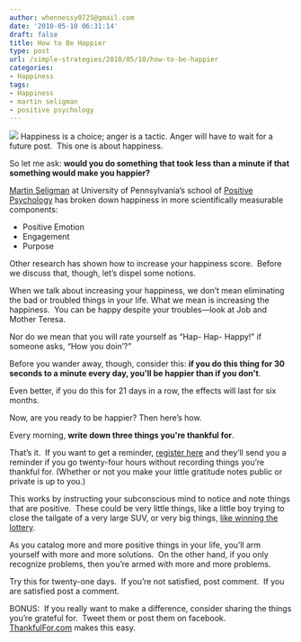 ```yaml
---
author: whennessy0725@gmail.com
date: '2010-05-10 06:31:14'
draft: false
title: How to Be Happier
type: post
url: /simple-strategies/2010/05/10/how-to-be-happier
categories:
- Happiness
tags:
- Happiness
- martin seligman
- positive psychology
---
```


![](http://www.studentsoftheworld.info/sites/tv/img/8350_happy_face.jpg)
Happiness is a choice; anger is a tactic.
Anger will have to wait for a future post.  This one is about happiness.




So let me ask: **would you do something that took less than a minute if that something would make you happier?**




[Martin Seligman](http://www.ted.com/index.php/talks/martin_seligman_on_the_state_of_psychology.html) at University of Pennsylvania’s school of [Positive Psychology](http://www.bdp-gus.de/gus/Positive-Psychologie-Aufruf-2000.pdf) has broken down happiness in more scientifically measurable components:





  * Positive Emotion
  * Engagement
  * Purpose



Other research has shown how to increase your happiness score.  Before we discuss that, though, let’s dispel some notions.




When we talk about increasing your happiness, we don’t mean eliminating the bad or troubled things in your life. What we mean is increasing the happiness.  You can be happy despite your troubles—look at Job and Mother Teresa.




Nor do we mean that you will rate yourself as “Hap- Hap- Happy!” if someone asks, “How you doin’?”




Before you wander away, though, consider this: **if you do this thing for 30 seconds to a minute every day, you'll be happier than if you don't**.




Even better, if you do this for 21 days in a row, the effects will last for six months.




Now, are you ready to be happier? Then here’s how.




Every morning, **write down three things you're thankful for**.




That’s it.  If you want to get a reminder, [register here](http://thankfulfor.com/) and they’ll send you a reminder if you go twenty-four hours without recording things you’re thankful for. (Whether or not you make your little gratitude notes public or private is up to you.)




This works by instructing your subconscious mind to notice and note things that are positive.  These could be very little things, like a little boy trying to close the tailgate of a very large SUV, or very big things, [like winning the lottery](http://www.ted.com/talks/lang/eng/dan_gilbert_asks_why_are_we_happy.html).




As you catalog more and more positive things in your life, you’ll arm yourself with more and more solutions.  On the other hand, if you only recognize problems, then you’re armed with more and more problems.




Try this for twenty-one days.  If you’re not satisfied, post comment.  If you are satisfied post a comment.




BONUS:  If you really want to make a difference, consider sharing the things you’re grateful for.  Tweet them or post them on facebook.  [ThankfulFor.com](http://thankfulfor.com/) makes this easy.
